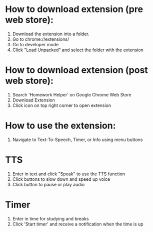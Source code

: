 # How to download extension (pre web store):

1. Download the extension into a folder.
2. Go to chrome://extensions/
3. Go to developer mode
4. Click "Load Unpacked" and select the folder with the extension

# How to download extension (post web store):

1. Search 'Homework Helper' on Google Chrome Web Store
2. Download Extension
3. Click icon on top right corner to open extension


# How to use the extension:

1. Navigate to Text-To-Speech, Timer, or Info using menu buttons

# TTS
1. Enter in text and click "Speak" to use the TTS function
2. Click buttons to slow down and speed up voice
3. Click button to pause or play audio

# Timer
1. Enter in time for studying and breaks
2. Click 'Start timer' and receive a notification when the time is up

